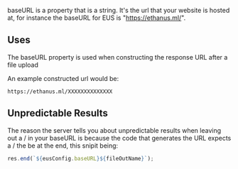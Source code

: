 baseURL is a property that is a string.
It's the url that your website is hosted at, for instance the baseURL for EUS is "https://ethanus.ml/".

## Uses
The baseURL property is used when constructing the response URL after a file upload

An example constructed url would be:
```
https://ethanus.ml/XXXXXXXXXXXXXX
```

## Unpredictable Results
The reason the server tells you about unpredictable results when leaving out a / in your baseURL is because the code that generates the URL expects a / the be at the end, this snipit being:
```js
res.end(`${eusConfig.baseURL}${fileOutName}`);
```